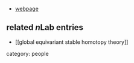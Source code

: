 

* [webpage](http://www.hcm.uni-bonn.de/people/profile/markus-hausmann/)

## related $n$Lab entries

* [[global equivariant stable homotopy theory]]

category: people